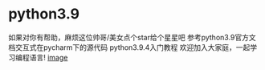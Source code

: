 # python3.9
如果对你有帮助，麻烦这位帅哥/美女点个star给个星星吧
参考python3.9官方文档交互式在pycharm下的源代码
python3.9.4入门教程 
欢迎加入大家庭，一起学习编程语言!
[image](https://user-images.githubusercontent.com/62045791/116709157-f874e900-aa02-11eb-9bc7-c460ac4e7c4d.png)

